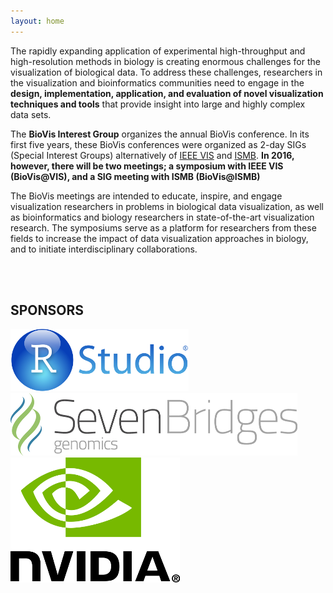 ```yaml
---
layout: home
---
```

The rapidly expanding application of experimental high-throughput and high-resolution methods in biology is creating enormous challenges for the visualization of biological data. To address these challenges, researchers in the visualization and bioinformatics communities need to engage in the **design, implementation, application, and evaluation of novel visualization techniques and tools** that provide insight into large and highly complex data sets.

The **BioVis Interest Group** organizes the annual BioVis conference. In its first five years, these BioVis conferences were organized as 2-day SIGs (Special Interest Groups) alternatively of [IEEE VIS](http://ieeevis.org) and [ISMB](https://www.iscb.org/about-ismb). **In 2016, however, there will be two meetings; a symposium with IEEE VIS (BioVis@VIS), and a SIG meeting with ISMB (BioVis@ISMB)**

The BioVis meetings are intended to educate, inspire, and engage visualization researchers in problems in biological data visualization, as well as bioinformatics and biology researchers in state-of-the-art visualization research. The symposiums serve as a platform for researchers from these fields to increase the impact of data visualization approaches in biology, and to initiate interdisciplinary collaborations.

<br>
<br>
<h2> SPONSORS </h2>

![RStudio](/images/sponsors/RStudio_small.png) 
![SBG](/images/sponsors/sbg_small.png) 
![NVIDIA](/images/sponsors/Nvidia_small.png)
